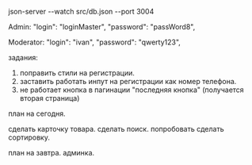 json-server --watch src/db.json --port 3004

Admin:
      "login": "loginMaster",
      "password": "passWord8",

Moderator: 
      "login": "ivan",
      "password": "qwerty123",



задания:
1) поправить стили на регистрации.
3) заставить работать инпут на регистрации как номер телефона.
3) не работает кнопка в пагинации "последняя кнопка" (получается вторая страница)

план на сегодня.

сделать карточку товара.
сделать поиск. 
попробовать сделать сортировку. 

план на завтра.
админка.